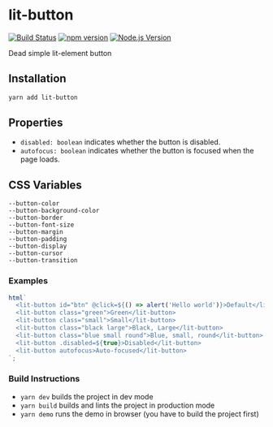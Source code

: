 # lit-button

[![Build Status](https://img.shields.io/travis/mgenware/lit-button.svg?style=flat-square&label=Build+Status)](https://travis-ci.org/mgenware/lit-button)
[![npm version](https://img.shields.io/npm/v/lit-button.svg?style=flat-square)](https://npmjs.com/package/lit-button)
[![Node.js Version](http://img.shields.io/node/v/lit-button.svg?style=flat-square)](https://nodejs.org/en/)

Dead simple lit-element button

## Installation

```sh
yarn add lit-button
```

## Properties

- `disabled: boolean` indicates whether the button is disabled.
- `autofocus: boolean` indicates whether the button is focused when the page loads.

## CSS Variables

```
--button-color
--button-background-color
--button-border
--button-font-size
--button-margin
--button-padding
--button-display
--button-cursor
--button-transition
```

### Examples

```js
html`
  <lit-button id="btn" @click=${() => alert('Hello world')}>Default</lit-button>
  <lit-button class="green">Green</lit-button>
  <lit-button class="small">Small</lit-button>
  <lit-button class="black large">Black, Large</lit-button>
  <lit-button class="blue small round">Blue, small, round</lit-button>
  <lit-button .disabled=${true}>Disabled</lit-button>
  <lit-button autofocus>Auto-focused</lit-button>
`;
```

### Build Instructions

- `yarn dev` builds the project in dev mode
- `yarn build` builds and lints the project in production mode
- `yarn demo` runs the demo in browser (you have to build the project first)

